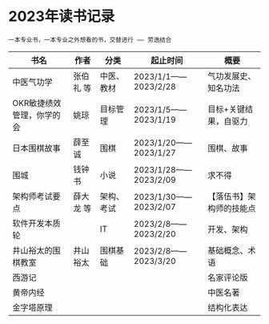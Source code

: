 # 2023年读书记录

```tip
一本专业书，一本专业之外想看的书，交替进行 —— 劳逸结合
```

| 书名 | 作者 | 分类  | 起止时间  | 概要  | 
| ---- | ---- | ---- | ---- | ---- |
| 中医气功学 | 张伯礼 等 | 中医、教材 | 2023/1/1——2023/2/28 | 气功发展史、知名功法 |
| OKR敏捷绩效管理，你学的会 | 姚琼 | 目标管理 | 2023/1/5——2023/1/19 | 目标+关键结果，自驱力 |
| 日本围棋故事 | 薛至诚 | 围棋 | 2023/1/20——2023/1/27 | 围棋、故事 |
| 围城 | 钱钟书 | 小说 | 2023/1/28——2023/2/09 | 求不得 |
| 架构师考试要点 | 薛大龙 等 | 架构、考试 | 2023/1/30——2023/2/07 | 【落伍书】架构师的技能点 |
| 软件开发本质轮 |  | IT | 2023/2/8——2023/2/20 | 开发、架构 |
| 井山裕太的围棋教室 | 井山裕太 | 围棋基础 | 2023/2/8——2023/3/20 | 基础概念、术语 |
| 西游记 |  |  |  | 名家评论版 |
| 黄帝内经 |  |  |  | 中医名著 |
| 金字塔原理 |  |  |  | 结构化表达 |
